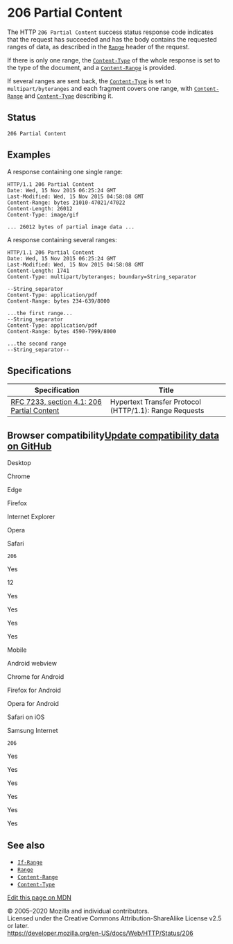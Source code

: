 206 Partial Content
===================

The HTTP `206 Partial Content` success status response code indicates that the request has succeeded and has the body contains the requested ranges of data, as described in the [`Range`](../headers/range) header of the request.

If there is only one range, the [`Content-Type`](../headers/content-type) of the whole response is set to the type of the document, and a [`Content-Range`](../headers/content-range) is provided.

If several ranges are sent back, the [`Content-Type`](../headers/content-type) is set to `multipart/byteranges` and each fragment covers one range, with [`Content-Range`](../headers/content-range) and [`Content-Type`](../headers/content-type) describing it.

Status
------

    206 Partial Content

Examples
--------

A response containing one single range:

    HTTP/1.1 206 Partial Content
    Date: Wed, 15 Nov 2015 06:25:24 GMT
    Last-Modified: Wed, 15 Nov 2015 04:58:08 GMT
    Content-Range: bytes 21010-47021/47022
    Content-Length: 26012
    Content-Type: image/gif

    ... 26012 bytes of partial image data ...

A response containing several ranges:

    HTTP/1.1 206 Partial Content
    Date: Wed, 15 Nov 2015 06:25:24 GMT
    Last-Modified: Wed, 15 Nov 2015 04:58:08 GMT
    Content-Length: 1741
    Content-Type: multipart/byteranges; boundary=String_separator

    --String_separator
    Content-Type: application/pdf
    Content-Range: bytes 234-639/8000

    ...the first range...
    --String_separator
    Content-Type: application/pdf
    Content-Range: bytes 4590-7999/8000

    ...the second range
    --String_separator--

Specifications
--------------

<table><thead><tr class="header"><th>Specification</th><th>Title</th></tr></thead><tbody><tr class="odd"><td><a href="https://tools.ietf.org/html/rfc7233#section-4.1">RFC 7233, section 4.1: 206 Partial Content</a></td><td>Hypertext Transfer Protocol (HTTP/1.1): Range Requests</td></tr></tbody></table>

Browser compatibility<a href="https://github.com/mdn/browser-compat-data" class="bc-github-link">Update compatibility data on GitHub</a>
----------------------------------------------------------------------------------------------------------------------------------------

Desktop

<span class="bc-head-txt-label bc-head-icon-chrome">Chrome</span>

<span class="bc-head-txt-label bc-head-icon-edge">Edge</span>

<span class="bc-head-txt-label bc-head-icon-firefox">Firefox</span>

<span class="bc-head-txt-label bc-head-icon-ie">Internet Explorer</span>

<span class="bc-head-txt-label bc-head-icon-opera">Opera</span>

<span class="bc-head-txt-label bc-head-icon-safari">Safari</span>

`206`

Yes

12

Yes

Yes

Yes

Yes

Mobile

<span class="bc-head-txt-label bc-head-icon-webview_android">Android webview</span>

<span class="bc-head-txt-label bc-head-icon-chrome_android">Chrome for Android</span>

<span class="bc-head-txt-label bc-head-icon-firefox_android">Firefox for Android</span>

<span class="bc-head-txt-label bc-head-icon-opera_android">Opera for Android</span>

<span class="bc-head-txt-label bc-head-icon-safari_ios">Safari on iOS</span>

<span class="bc-head-txt-label bc-head-icon-samsunginternet_android">Samsung Internet</span>

`206`

Yes

Yes

Yes

Yes

Yes

Yes

See also
--------

-   [`If-Range`](../headers/if-range)
-   [`Range`](../headers/range)
-   [`Content-Range`](../headers/content-range)
-   [`Content-Type`](../headers/content-type)

<a href="https://developer.mozilla.org/en-US/docs/Web/HTTP/Status/206$edit" class="_attribution-link">Edit this page on MDN</a>

© 2005–2020 Mozilla and individual contributors.  
Licensed under the Creative Commons Attribution-ShareAlike License v2.5 or later.  
<a href="https://developer.mozilla.org/en-US/docs/Web/HTTP/Status/206" class="_attribution-link">https://developer.mozilla.org/en-US/docs/Web/HTTP/Status/206</a>

